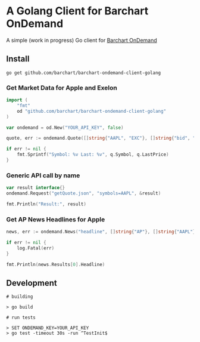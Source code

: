 # A Golang Client for Barchart OnDemand

A simple (work in progress) Go client for [Barchart OnDemand](http://barchartondemand.com/api.php)

## Install

```
go get github.com/barchart/barchart-ondemand-client-golang
```

### Get Market Data for Apple and Exelon

```go
import (
    "fmt"
    od "github.com/barchart/barchart-ondemand-client-golang"
)

var ondemand = od.New("YOUR_API_KEY", false)

quote, err := ondemand.Quote([]string{"AAPL", "EXC"}, []string{"bid", "ask"})

if err != nil {
    fmt.Sprintf("Symbol: %v Last: %v", q.Symbol, q.LastPrice)
}
```

### Generic API call by name

```go
var result interface{}
ondemand.Request("getQuote.json", "symbols=AAPL", &result)

fmt.Println("Result:", result)
```

### Get AP News Headlines for Apple

```go
news, err := ondemand.News("headline", []string{"AP"}, []string{"AAPL"})

if err != nil {
    log.Fatal(err)
}

fmt.Println(news.Results[0].Headline)
```

## Development

```
# building

> go build

# run tests

> SET ONDEMAND_KEY=YOUR_API_KEY
> go test -timeout 30s -run ^TestInit$
```